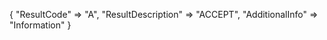 {
    "ResultCode" => "A",
    "ResultDescription" => "ACCEPT",
    "AdditionalInfo" => "Information"
}